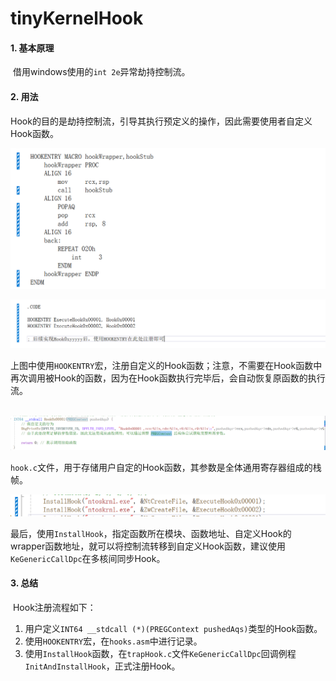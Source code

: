 # tinyKernelHook

#### 1. 基本原理

​	借用windows使用的`int 2e`异常劫持控制流。

 #### 2. 用法

​	Hook的目的是劫持控制流，引导其执行预定义的操作，因此需要使用者自定义Hook函数。

![image-20250516113323347](https://raw.githubusercontent.com/ResetMineMind/note-picture/main/img-all/win_authimage-20250516113323347.png)

![image-20250516112150234](https://raw.githubusercontent.com/ResetMineMind/note-picture/main/img-all/win_authimage-20250516112150234.png)

​	上图中使用`HOOKENTRY`宏，注册自定义的Hook函数；注意，不需要在Hook函数中再次调用被Hook的函数，因为在Hook函数执行完毕后，会自动恢复原函数的执行流。

​	![image-20250516112516224](https://raw.githubusercontent.com/ResetMineMind/note-picture/main/img-all/win_authimage-20250516112516224.png)

​	`hook.c`文件，用于存储用户自定的Hook函数，其参数是全体通用寄存器组成的栈帧。

![image-20250516112919924](https://raw.githubusercontent.com/ResetMineMind/note-picture/main/img-all/win_authimage-20250516112919924.png)

​	最后，使用`InstallHook`，指定函数所在模块、函数地址、自定义Hook的wrapper函数地址，就可以将控制流转移到自定义Hook函数，建议使用`KeGenericCallDpc`在多核间同步Hook。

#### 3. 总结

​	Hook注册流程如下：

1. 用户定义`INT64 __stdcall (*)(PREGContext pushedAqs)`类型的Hook函数。
2. 使用`HOOKENTRY`宏，在`hooks.asm`中进行记录。
3. 使用`InstallHook`函数，在`trapHook.c`文件`KeGenericCallDpc`回调例程`InitAndInstallHook`，正式注册Hook。

